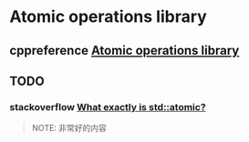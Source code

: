 # Atomic operations library



## cppreference [Atomic operations library](https://en.cppreference.com/w/cpp/atomic)



## TODO

### stackoverflow [What exactly is std::atomic?](https://stackoverflow.com/questions/31978324/what-exactly-is-stdatomic)

> NOTE: 非常好的内容




